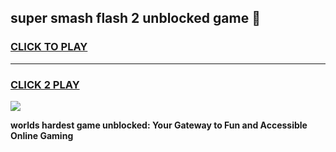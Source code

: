 
## super smash flash 2 unblocked game 👋
<h3>
<a href="https://premium.freeplayer.one?title=super_smash_flash_2_unblocked_game&ref=13F">CLICK TO PLAY</a></h3>
<hr>

<h3>
<a href="https://premium.freeplayer.one?title=super_smash_flash_2_unblocked_game&ref=13F">CLICK 2 PLAY</a>
  
</h3>

<a href="https://premium.freeplayer.one?title=super_smash_flash_2_unblocked_game&ref=12F/"><img src="https://clearcache.store/games.png"></a>


**worlds hardest game unblocked: Your Gateway to Fun and Accessible Online Gaming**
